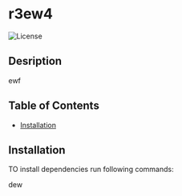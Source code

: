 # r3ew4

  ![License](https://img.shields.io/badge/License--blue.svg)

  ## Desription

  ewf

  ## Table of Contents

  * [Installation](#installation)

  ## Installation

  TO install dependencies run following commands:

  dew

